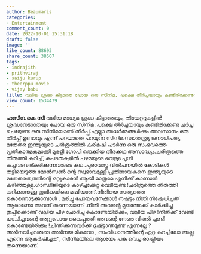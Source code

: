 ```yaml
---
author: Beaumaris
categories:
- Entertainment
comment_count: 0
date: 2022-10-01 15:31:18
draft: false
image: ''
like_count: 88693
share_count: 38507
tags:
- indrajith
- prithviraj
- saiju kurup
- theerppu movie
- vijay babu
title: വലിയ ശ്രദ്ധ കിട്ടാതെ പോയ ഒരു സിനിമ, പക്ഷെ തീർച്ചയായും കണ്ടിരിക്കേണ്ടത്
view_count: 1534479
---
```


**ഹസീന.കെ.സി** വലിയ മാധ്യമ ശ്രദ്ധ കിട്ടാതേയും, തിയേറ്ററുകളിൽ ശ്രദ്ധനേടാതേയും പോയ ഒരു സിനിമ .പക്ഷെ തീർച്ചയായും കണ്ടിരിക്കേണ്ട ചർച്ച ചെയ്യേണ്ട ഒരു സിനിമയാണ് തീർപ്പ്.എല്ലാ അധർമ്മങ്ങൾക്കും അവസാനം ഒരു തീർപ്പ് ഉണ്ടാവും എന്ന് പറയാതെ പറയുന്ന സിനിമ.സ്വാതന്ത്ര്യ ജനാധിപത്യ മതേതര ഇന്ത്യയുടെ ചരിത്രത്തിൽ കരിമഷി പടർന്ന ഒരു സംഭവത്തെ പ്രതീകാത്മകമാക്കി മുരളി ഗോപി ഒരുക്കിയ തിരക്കഥ അസാദ്ധ്യം.ചരിത്രത്തെ തിരുത്തി കുറിച്ച്, കപടതകളിൽ പഴമയുടെ വെള്ള പൂശി കച്ചവടവത്കരിക്കുന്നവരുടെ കഥ .പുരാവസ്തു വിൽപനയിൽ കോടികൾ തട്ടിയെടുത്ത മോൻസൺ ന്റെ സ്വഭാവമുള്ള പ്രതിനായകനെ ഇന്ത്യയുടെ മതേതരത്വത്തിന്റെ ഒറ്റുകാരൻ ആയി മാത്രമേ എനിക്ക് കാണാൻ കഴിഞ്ഞുള്ളൂ.ഗാന്ധിജിയുടെ കാഴ്ച്ചക്കേറ്റ വെടിയുണ്ട !ചരിത്രത്തെ തിരുത്തി കുറിക്കാനുള്ള തൂലികയിലെ മഷിയാണ്.നീതിയെ സത്യത്തെ കൊന്നൊടുക്കുമ്പോൾ , മരിച്ചു പോയവനേക്കാൾ നഷ്ട്ടം നീതി നിഷേധിച്ചത് ആരാണോ അവന് തന്നെയാണ് .നീതി അവന്റെ മുഖത്തേക്ക് കാർക്കിച്ചു തുപ്പിക്കൊണ്ട് വലിയ പിഴ ചോദിച്ചു കൊണ്ടേയിരിക്കും, വലിയ പിഴ !നീതിക്ക് വേണ്ടി യാചിച്ചവന്റെ അറ്റുപോയ കൈപ്പത്തി അവന്റെ നേരെ വിരൽ ചൂണ്ടി കൊണ്ടേയിരിക്കും !ചിന്തിക്കുന്നവർക്ക് ദൃഷ്ട്ടാന്തമുണ്ട് എന്നല്ലേ ? അഭിനയിച്ചവരുടെ അഭിനയ മികവോ , സംവിധാനത്തിന്റെ ഏറ്റ കുറച്ചിലോ അല്ല എന്നെ ആകർഷിച്ചത് , സിനിമയിലെ ആശയം പങ്കു വെച്ച രാഷ്ട്രീയം തന്നെയാണ്.